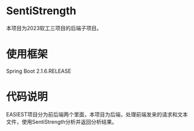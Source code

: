 # SentiStrength

本项目为2023软工三项目的后端子项目。

# 使用框架

Spring Boot 2.1.6.RELEASE

# 代码说明

EASIEST项目分为前后端两个里面，本项目为后端，处理前端发来的请求和文本文件，使用SentiStrength分析并返回分析结果。
